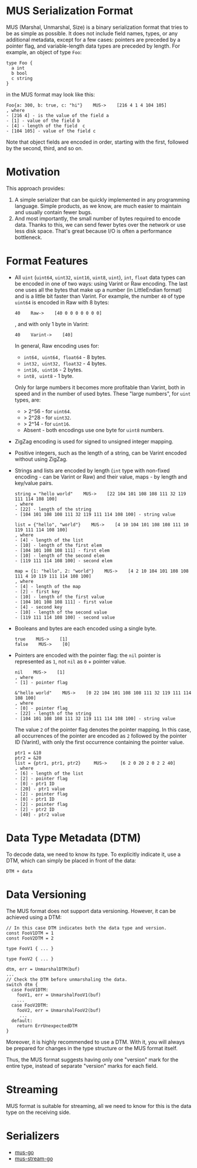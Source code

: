 # MUS Serialization Format
MUS (Marshal, Unmarshal, Size) is a binary serialization format that tries to 
be as simple as possible. It does not include field names, types, or any 
additional metadata, except for a few cases: pointers are preceded by a pointer 
flag, and variable-length data types are preceded by length. For example, an 
object of type `Foo`:
```
type Foo {
  a int
  b bool
  c string
}
```
in the MUS format may look like this:
```
Foo{a: 300, b: true, c: "hi"}    MUS->    [216 4 1 4 104 105]
, where 
- [216 4] - is the value of the field a
- [1] - value of the field b
- [4] - length of the field  c
- [104 105] - value of the field c
```
Note that object fields are encoded in order, starting with the first, followed 
by the second, third, and so on.

# Motivation
This approach provides:
1. A simple serializer that can be quickly implemented in any programming 
   language. Simple products, as we know, are much easier to maintain and 
   usually contain fewer bugs.
2. And most importantly, the small number of bytes required to encode data. 
   Thanks to this, we can send fewer bytes over the network or use less disk 
   space. That's great because I/O is often a performance bottleneck.

# Format Features
- All `uint` (`uint64`, `uint32`, `uint16`, `uint8`, `uint`), `int`, 
  `float` data types can be encoded in one of two ways: using Varint or Raw 
  encoding. The last one uses all the bytes that make up a number (in 
  LittleEndian format) and is a little bit faster than Varint.
  For example, the number `40` of type `uint64` is encoded in Raw with 8 bytes:
  ```
  40    Raw->    [40 0 0 0 0 0 0 0]
  ```
  , and with only 1 byte in Varint:
    ```
  40    Varint->    [40]
  ```
  In general, Raw encoding uses for:
  - `int64, uint64, float64` - 8 bytes.
  - `int32, uint32, float32` - 4 bytes.
  - `int16, uint16` - 2 bytes.
  - `int8, uint8` - 1 byte.

  Only for large numbers it becomes more profitable than Varint, both in speed 
  and in the number of used bytes. These "large numbers", for `uint` types, are:
  - \> 2^56 - for `uint64`.
  - \> 2^28 - for `uint32`.
  - \> 2^14 - for `uint16`.
  - Absent - both encodings use one byte for `uint8` numbers.
- ZigZag encoding is used for signed to unsigned integer mapping.
- Positive integers, such as the length of a string, can be Varint encoded 
  without using ZigZag.
- Strings and lists are encoded by length (`int` type with non-fixed encoding - 
  can be Varint or Raw) and their value, maps - by length and key/value pairs.
  ```
  string = "hello world"    MUS->    [22 104 101 108 108 111 32 119 111 114 108 100]
  , where
  - [22] - length of the string
  - [104 101 108 108 111 32 119 111 114 108 100] - string value
  ```
  ```
  list = {"hello", "world"}    MUS->    [4 10 104 101 108 108 111 10 119 111 114 108 100]
  , where
  - [4] - length of the list
  - [10] - length of the first elem
  - [104 101 108 108 111] - first elem
  -	[10] - length of the second elem
  - [119 111 114 108 100] - second elem
  ```
  ```
  map = {1: "hello", 2: "world"}    MUS->    [4 2 10 104 101 108 108 111 4 10 119 111 114 108 100]
  , where
  - [4] - length of the map
  - [2] - first key
  - [10] - length of the first value
  - [104 101 108 108 111] - first value
  - [4] - second key
  - [10] - length of the second value
  - [119 111 114 108 100] - second value
  ```
- Booleans and bytes are each encoded using a single byte.
  ```
  true    MUS->    [1]
  false    MUS->    [0]
  ```
- Pointers are encoded with the pointer flag: the `nil` pointer is represented 
  as `1`, not `nil` as `0` + pointer value.
  ```
  nil    MUS->    [1]
  , where
  - [1] - pointer flag
  ```
  ```
  &"hello world"    MUS->    [0 22 104 101 108 108 111 32 119 111 114 108 100]
  , where
  - [0] - pointer flag
  - [22] - length of the string
  - [104 101 108 108 111 32 119 111 114 108 100] - string value
  ```
  The value `2` of the pointer flag denotes the pointer mapping. In this case, 
  all occurrences of the pointer are encoded as `2` followed by the pointer ID 
  (Varint), with only the first occurrence containing the pointer value.
  ```
  ptr1 = &10
  ptr2 = &20
  list = {ptr1, ptr1, ptr2}     MUS->     [6 2 0 20 2 0 2 2 40]
  , where
  - [6] - length of the list
  - [2] - pointer flag
  - [0] - ptr1 ID
  - [20] - ptr1 value
  - [2] - pointer flag
  - [0] - ptr1 ID
  - [2] - pointer flag
  - [2] - ptr2 ID
  - [40] - ptr2 value
  ```

# Data Type Metadata (DTM)
To decode data, we need to know its type. To explicitly indicate it, use a DTM, 
which can simply be placed in front of the data:
```
DTM + data
```

# Data Versioning
The MUS format does not support data versioning. However, it can be achieved 
using a DTM:
```
// In this case DTM indicates both the data type and version.
const FooV1DTM = 1
const FooV2DTM = 2

type FooV1 { ... }

type FooV2 { ... }

dtm, err = UnmarshalDTM(buf)
...
// Check the DTM before unmarshaling the data.
switch dtm {
  case FooV1DTM:
    fooV1, err = UnmarshalFooV1(buf)
    ...
  case FooV2DTM:
    fooV2, err = UnmarshalFooV2(buf)
     ...
  default:
    return ErrUnexpectedDTM
}
```
Moreover, it is highly recommended to use a DTM. With it, you will always be 
prepared for changes in the type structure or the MUS format itself.

Thus, the MUS format suggests having only one "version" mark for the entire 
type, instead of separate "version" marks for each field.

# Streaming
MUS format is suitable for streaming, all we need to know for this is the data 
type on the receiving side.

# Serializers
- [mus-go](https://github.com/mus-format/mus-go)
- [mus-stream-go](https://github.com/mus-format/mus-stream-go)